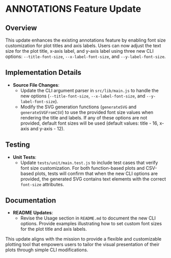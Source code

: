 # ANNOTATIONS Feature Update

## Overview
This update enhances the existing annotations feature by enabling font size customization for plot titles and axis labels. Users can now adjust the text size for the plot title, x-axis label, and y-axis label using three new CLI options: `--title-font-size`, `--x-label-font-size`, and `--y-label-font-size`.

## Implementation Details
- **Source File Changes**: 
  - Update the CLI argument parser in `src/lib/main.js` to handle the new options (`--title-font-size`, `--x-label-font-size`, and `--y-label-font-size`).
  - Modify the SVG generation functions (`generateSVG` and `generateSVGFromCSV`) to use the provided font size values when rendering the title and labels. If any of these options are not provided, default font sizes will be used (default values: title - 16, x-axis and y-axis - 12).
  
## Testing
- **Unit Tests**: 
  - Update `tests/unit/main.test.js` to include test cases that verify font size customization. For both function-based plots and CSV-based plots, tests will confirm that when the new CLI options are provided, the generated SVG contains text elements with the correct `font-size` attributes.

## Documentation
- **README Updates**:
  - Revise the Usage section in `README.md` to document the new CLI options. Provide examples illustrating how to set custom font sizes for the plot title and axis labels.

This update aligns with the mission to provide a flexible and customizable plotting tool that empowers users to tailor the visual presentation of their plots through simple CLI modifications.